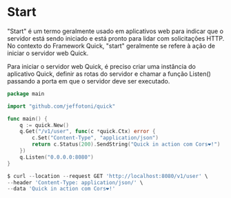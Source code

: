 # Start

"Start" é um termo geralmente usado em aplicativos web para indicar que o servidor está sendo iniciado e está pronto para lidar com solicitações HTTP. No contexto do Framework Quick, "start" geralmente se refere à ação de iniciar o servidor web Quick.

Para iniciar o servidor web Quick, é preciso criar uma instância do aplicativo Quick, definir as rotas do servidor e chamar a função Listen() passando a porta em que o servidor deve ser executado.

```go
package main

import "github.com/jeffotoni/quick"

func main() {
	q := quick.New()
	q.Get("/v1/user", func(c *quick.Ctx) error {
		c.Set("Content-Type", "application/json")
		return c.Status(200).SendString("Quick in action com Cors❤️!")
	})
	q.Listen("0.0.0.0:8080")
}

```

```go
$ curl --location --request GET 'http://localhost:8080/v1/user' \
--header 'Content-Type: application/json/' \
--data 'Quick in action com Cors❤️!'
```